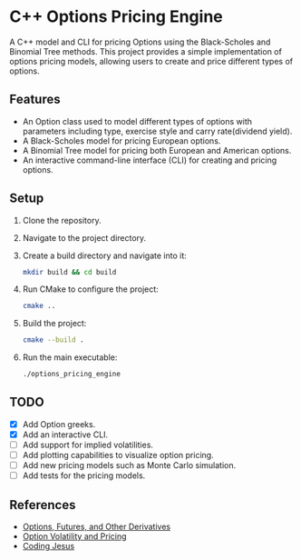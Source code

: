 # C++ Options Pricing Engine

A C++ model and CLI for pricing Options using the Black-Scholes and Binomial Tree methods. This project provides a simple implementation of options pricing models, allowing users to create and price different types of options.

## Features

- An Option class used to model different types of options with parameters including type, exercise style and carry rate(dividend yield).
- A Black-Scholes model for pricing European options.
- A Binomial Tree model for pricing both European and American options.
- An interactive command-line interface (CLI) for creating and pricing options.

## Setup

1. Clone the repository.
2. Navigate to the project directory.
3. Create a build directory and navigate into it:

   ```bash
   mkdir build && cd build
   ```

4. Run CMake to configure the project:

   ```bash
   cmake ..
   ```

5. Build the project:

   ```bash
   cmake --build .
    ```

6. Run the main executable:

   ```bash
   ./options_pricing_engine
   ```

## TODO

- [X] Add Option greeks.
- [X] Add an interactive CLI.
- [ ] Add support for implied volatilities.
- [ ] Add plotting capabilities to visualize option pricing.
- [ ] Add new pricing models such as Monte Carlo simulation.
- [ ] Add tests for the pricing models.

## References

- [Options, Futures, and Other Derivatives](https://faculty.ksu.edu.sa/sites/default/files/options_futures_and_other_derivatives_8th_ed_part1.pdf)
- [Option Volatility and Pricing](https://tfal.in/wp-content/uploads/2023/09/Option-Volatility-and-Pricing_-Advanced-Trading-Strategies-and-Techniques-PDFDrive-.pdf)
- [Coding Jesus](https://www.youtube.com/@CodingJesus)
